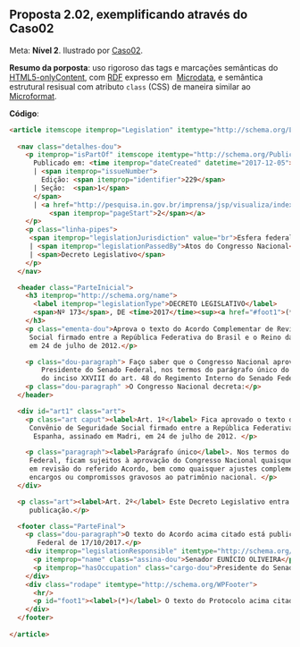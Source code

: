 
## Proposta 2.02, exemplificando através do Caso02

Meta: **Nível 2**. Ilustrado por [Caso02](../../casos/caso02.md).

**Resumo da porposta**: uso rigoroso das tags e marcações semânticas do [HTML5-onlyContent](https://github.com/okfn-brasil/HTML5-onlyContent/blob/master/spec.md), com [RDF](https://en.wikipedia.org/wiki/Resource_Description_Framework) expresso em  [Microdata](https://en.wikipedia.org/wiki/Microdata_(HTML)), e  semântica estrutural resisual com atributo `class` (CSS) de maneira similar ao [Microformat](https://en.wikipedia.org/wiki/Microformat).

**Código**:
```html
<article itemscope itemprop="Legislation" itemtype="http://schema.org/Legislation" xml:lang="pt-br">
  
  <nav class="detalhes-dou">
    <p itemprop="isPartOf" itemscope itemtype="http://schema.org/PublicationIssue">
      Publicado em: <time itemprop="dateCreated" datetime="2017-12-05">05/12/2017</time>
      | <span itemprop="issueNumber">
        Edição: <span itemprop="identifier">229</span>
      | Seção:  <span>1</span>
      </span>
      | <a href="http://pesquisa.in.gov.br/imprensa/jsp/visualiza/index.jsp?data=05/12/2017&amp;jornal=515&amp;pagina=2">Página:
          <span itemprop="pageStart">2</span></a>
    </p>
    <p class="linha-pipes">
     <span itemprop="legislationJurisdiction" value="br">Esfera federal</span>
     | <span itemprop="legislationPassedBy">Atos do Congresso Nacional</span>
     | <span>Decreto Legislativo</span>
    </p>
  </nav>

  <header class="ParteInicial">
    <h3 itemprop="http://schema.org/name">
      <label itemprop="legislationType">DECRETO LEGISLATIVO</label> 
      <span>Nº 173</span>, DE <time>2017</time><sup><a href="#foot1">(*)</a></sup>
    </h3>
    <p class="ementa-dou">Aprova o texto do Acordo Complementar de Revisão do Convênio de Seguridade
     Social firmado entre a República Federativa do Brasil e o Reino da Espanha, assinado em Madri,
     em 24 de julho de 2012.</p>

    <p class="dou-paragraph"> Faço saber que o Congresso Nacional aprovou, e eu, Eunício Oliveira,
        Presidente do Senado Federal, nos termos do parágrafo único do art. 52 do Regimento Comum e
        do inciso XXVIII do art. 48 do Regimento Interno do Senado Federal, promulgo o seguinte</p>
    <p class="dou-paragraph" >O Congresso Nacional decreta:</p>
  </header>

  <div id="art1" class="art"> 
    <p class="art caput"><label>Art. 1º</label> Fica aprovado o texto do Acordo Complementar de Revisão do
     Convênio de Seguridade Social firmado entre a República Federativa do Brasil e o Reino da
      Espanha, assinado em Madri, em 24 de julho de 2012. </p>

    <p class="paragraph"><label>Parágrafo único</label>. Nos termos do inciso I do art. 49 da Constituição
     Federal, ficam sujeitos à aprovação do Congresso Nacional quaisquer atos que possam resultar
     em revisão do referido Acordo, bem como quaisquer ajustes complementares que acarretem
     encargos ou compromissos gravosos ao patrimônio nacional. </p>
  </div>

  <p class="art"><label>Art. 2º</label> Este Decreto Legislativo entra em vigor na data de sua
     publicação.</p>

  <footer class="ParteFinal">
    <p class="dou-paragraph">O texto do Acordo acima citado está publicado no Diário do Senado
       Federal de 17/10/2017.</p>
    <div itemprop="legislationResponsible" itemtype="http://schema.org/Person">
      <p itemprop="name" class="assina-dou">Senador EUNÍCIO OLIVEIRA</p>
      <p itemprop="hasOccupation" class="cargo-dou">Presidente do Senado Federal</p>
    </div>
    <div class="rodape" itemtype="http://schema.org/WPFooter">
      <hr/>
      <p id="foot1"><label>(*)</label> O texto do Protocolo acima citado está publicado no Diário do Senado Federal de 14/11/2017.</p>
    </div>
  </footer>
  
</article>
```
